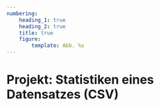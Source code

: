 ```yaml
---
numbering:
    heading_1: true
    heading_2: true
    title: true
    figure:
        template: Abb. %s
---
```


# Projekt: Statistiken eines Datensatzes (CSV)

